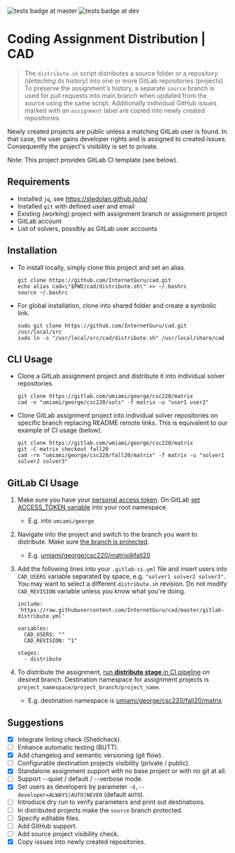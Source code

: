
![tests badge at master](https://github.com/InternetGuru/cad/workflows/tests/badge.svg?branch=master)
![tests badge at dev](https://github.com/InternetGuru/cad/workflows/tests/badge.svg?branch=dev)

# Coding Assignment Distribution | CAD

> The `distribute.sh` script distributes a source folder or a repository _(detaching its history)_ into one or more GitLab repositories (projects). To preserve the assignment's history, a separate `source` branch is used for pull requests into main branch when updated from the source using the same script. Additionally individual GitHub issues marked with an `assignment` label are copied into newly created repositories.

Newly created projects are public unless a matching GitLab user is found. In that case, the user gains developer rights and is assigned to created issues. Consequently the project's visibility is set to private.

Note: This project provides GitLab CI template (see below).

## Requirements

* Installed `jq`, see https://stedolan.github.io/jq/
* Installed `git` with defined user and email
* Existing (working) project with assignment branch or assignment project
* GitLab account
* List of solvers, possibly as GitLab user accounts

## Installation

- To install locally, simply clone this project and set an alias.

   ```
   git clone https://github.com/InternetGuru/cad.git
   echo alias cad=\"$PWD/cad/distribute.sh\" >> ~/.bashrc
   source ~/.bashrc
   ```

- For global installation, clone into shared folder and create a symbolic link.

   ```
   sudo git clone https://github.com/InternetGuru/cad.git /usr/local/src
   sudo ln -s "/usr/local/src/cad/distribute.sh" /usr/local/share/cad
   ```

## CLI Usage

- Clone a GitLab assignment project and distribute it into individual solver repositories.

   ```
   git clone https://gitlab.com/umiami/george/csc220/matrix
   cad -n "umiami/george/csc220/sols" -f matrix -u "user1 user2"
   ```

- Clone GitLab assignment project into individual solver repositories on specific branch replacing README remote links. This is equivalent to our example of CI usage (below).

   ```
   git clone https://gitlab.com/umiami/george/csc220/matrix
   git -C matrix checkout fall20
   cad -rn "umiami/george/csc220/fall20/matrix" -f matrix -u "solver1 solver2 solver3"
   ```

## GitLab CI Usage

1. Make sure you have your [personal access token](https://docs.gitlab.com/ee/user/profile/personal_access_tokens.html#creating-a-personal-access-token). On GitLab [set ACCESS_TOKEN variable](https://docs.gitlab.com/ee/ci/variables/#create-a-custom-variable-in-the-ui) into your root namespace.

   - E.g. into `umiami/george`

1. Navigate into the project and switch to the branch you want to distribute. Make sure [the branch is protected](https://docs.gitlab.com/ee/user/project/protected_branches.html).

   - E.g. [umiami/george/csc220/matrix@fall20](https://gitlab.com/umiami/george/csc220/matrix/-/tree/fall20)

1. Add the following lines into your `.gitlab-ci.yml` file and insert users into `CAD_USERS` variable separated by space, e.g. `"solver1 solver2 solver3"`. You may want to select a different `distribute.sh` revision. Do not modify `CAD_REVISION` variable unless you know what you're doing.

   ```
   include: 'https://raw.githubusercontent.com/InternetGuru/cad/master/gitlab-distribute.yml'

   variables:
     CAD_USERS: ""
     CAD_REVISION: "1"

   stages:
     - distribute
   ```

1. To distribute the assignment, [run **distribute stage** in CI pipeline](https://docs.gitlab.com/ee/ci/pipelines/#run-a-pipeline-manually) on desired branch. Destination namespace for assignment projects is `project_namespace/project_branch/project_name`.

   - E.g. destination namespace is [umiami/george/csc220/fall20/matrix](https://gitlab.com/umiami/george/csc220/fall20/matrix)

## Suggestions

- [x] Integrate linting check (Shellcheck).
- [ ] Enhance automatic testing (BUTT).
- [x] Add changelog and semantic versioning (git flow).
- [ ] Configurable destination projects visibility (private / public).
- [x] Standalone assignment support with no base project or with no git at all.
- [ ] Support --quiet / default / --verbose mode.
- [x] Set users as developers by parameter `-d,--developer=ALWAYS|AUTO|NEVER` (default `AUTO`).
- [ ] Introduce dry run to verify parameters and print out destinations.
- [ ] In distributed projects make the `source` branch protected.
- [ ] Specify editable files.
- [ ] Add GitHub support.
- [ ] Add source project visibility check.
- [x] Copy issues into newly created repositories.

[1]: https://docs.gitlab.com/ee/user/group/
[2]: https://about.gitlab.com/product/continuous-integration/
